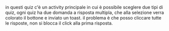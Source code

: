 in questi quiz c'è un activity principale in cui è possibile sceglere due tipi di quiz, ogni quiz ha due domanda a risposta multipla, 
che alla selezione verra colorato il bottone e inviato un toast. il problema è che  posso cliccare tutte le risposte,
non si blocca il click alla prima risposta.
